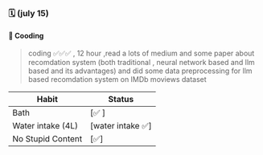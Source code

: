 ### 🗓️   (july  15) 
#### 💬 Cooding
> coding ✅✅✅ , 12 hour ,read a lots of medium and   some paper about recomdation system (both traditional , neural network based and llm based and its advantages) and did some data preprocessing for llm based recomdation system on IMDb moviews dataset


| Habit                            | Status |
|---------------------------------|--------|
| Bath                 | [✅ ]   |
| Water intake (4L)               | [water intake ✅]   |
| No Stupid Content      | [✅]   |


